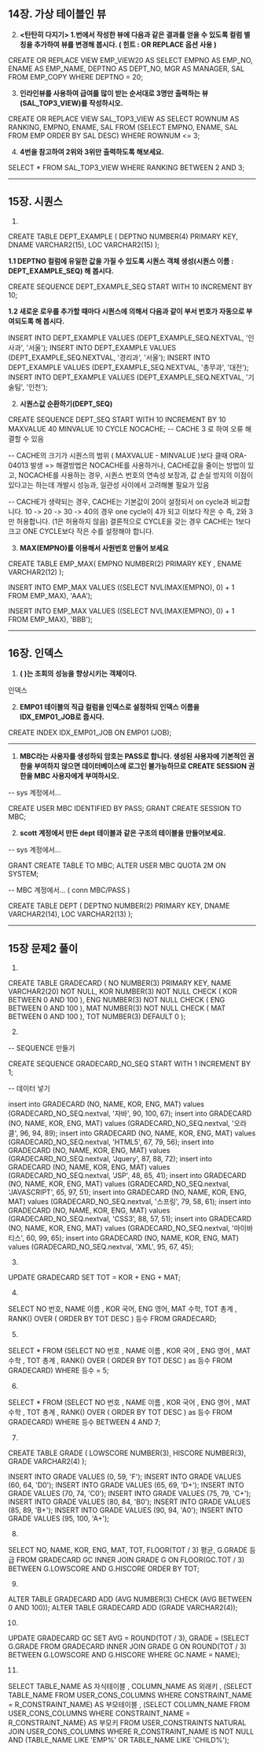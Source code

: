 ## 14장. 가상 테이블인 뷰

2. **<탄탄히 다지기> 1.번에서 작성한 뷰에 다음과 같은 결과를 얻을 수 있도록 컬럼 별칭을 추가하여 뷰를 변경해 봅시다. ( 힌트 : OR REPLACE 옵션 사용 )**

CREATE OR REPLACE VIEW EMP_VIEW20
AS
SELECT EMPNO AS EMP_NO, ENAME AS EMP_NAME, DEPTNO AS DEPT_NO, MGR AS MANAGER, SAL
FROM EMP_COPY
WHERE DEPTNO = 20;



3. **인라인뷰를 사용하여 급여를 많이 받는 순서대로 3명만 출력하는 뷰(SAL_TOP3_VIEW)를 작성하시오.**

CREATE OR REPLACE VIEW SAL_TOP3_VIEW
AS
SELECT ROWNUM AS RANKING, EMPNO, ENAME, SAL
FROM (SELECT EMPNO, ENAME, SAL FROM EMP ORDER BY SAL DESC)
WHERE ROWNUM <= 3;



4. **4번을 참고하여 2위와 3위만 출력하도록 해보세요.**

SELECT *
FROM SAL_TOP3_VIEW
WHERE RANKING BETWEEN 2 AND 3;



---



## 15장. 시퀀스

1. 

CREATE TABLE DEPT_EXAMPLE
(
    DEPTNO NUMBER(4) PRIMARY KEY,
    DNAME  VARCHAR2(15),
    LOC    VARCHAR2(15)
);



**1.1 DEPTNO 컬럼에 유일한 값을 가질 수 있도록 시퀀스 객체 생성(시퀀스 이름 : DEPT_EXAMPLE_SEQ) 해 봅시다.**

CREATE SEQUENCE DEPT_EXAMPLE_SEQ
START WITH 10
INCREMENT BY 10;



**1.2 새로운 로우를 추가할 때마다 시퀀스에 의해서 다음과 같이 부서 번호가 자동으로 부여되도록 해 봅시다.**

INSERT INTO DEPT_EXAMPLE
VALUES (DEPT_EXAMPLE_SEQ.NEXTVAL, '인사과', '서울');
INSERT INTO DEPT_EXAMPLE
VALUES (DEPT_EXAMPLE_SEQ.NEXTVAL, '경리과', '서울');
INSERT INTO DEPT_EXAMPLE
VALUES (DEPT_EXAMPLE_SEQ.NEXTVAL, '총무과', '대전');
INSERT INTO DEPT_EXAMPLE
VALUES (DEPT_EXAMPLE_SEQ.NEXTVAL, '기술팀', '인천');



2. **시퀀스값 순환하기(DEPT_SEQ)**

CREATE SEQUENCE DEPT_SEQ
    START WITH 10
    INCREMENT BY 10
    MAXVALUE 40
    MINVALUE 10
    CYCLE
    NOCACHE; -- CACHE 3 로 하여 오류 해결할 수 있음

-- CACHE의 크기가 시퀀스의 범위 ( MAXVALUE - MINVALUE )보다 클때 ORA-04013 발생 => 해결방법은 NOCACHE를 사용하거나, CACHE값을 줄이는 방법이 있고, NOCACHE를 사용하는 경우, 시퀀스 번호의 연속성 보장과, 값 손실 방지의 이점이 있다고는 하는데 개발시 성능과, 일관성 사이에서 고려해볼 필요가 있음

-- CACHE가 생략되는 경우, CACHE는 기본값이 20이 설정되서 on cycle과 비교합니다. 10 -> 20 -> 30 -> 40의 경우 one cycle이 4가 되고 이보다 작은 수 즉, 2와 3만 허용합니다. (1은 허용하지 않음) 결론적으로 CYCLE을 갖는 경우 CACHE는 1보다 크고 ONE CYCLE보다 작은 수를 설정해야 합니다.



3. **MAX(EMPNO)를 이용해서 사원번호 만들어 보세요**

CREATE TABLE EMP_MAX(
	EMPNO NUMBER(2) PRIMARY KEY
      , ENAME VARCHAR2(12)
);

INSERT INTO EMP_MAX
VALUES ((SELECT NVL(MAX(EMPNO), 0) + 1 FROM EMP_MAX), 'AAA');

INSERT INTO EMP_MAX
VALUES ((SELECT NVL(MAX(EMPNO), 0) + 1 FROM EMP_MAX), 'BBB');



---



## 16장. 인덱스

1. **( )는 조회의 성능을 향상시키는 객체이다.**

인덱스



2. **EMP01 테이블의 직급 컬럼을 인덱스로 설정하되 인덱스 이름을 IDX_EMP01_JOB로 줍시다.**

CREATE INDEX IDX_EMP01_JOB
    ON EMP01 (JOB);



---



1. **MBC라는 사용자를 생성하되 암호는 PASS로 합니다. 생성된 사용자에 기본적인 권한을 부여하지 않으면 데이터베이스에 로그인 불가능하므로 CREATE SESSION 권한을 MBC 사용자에게 부여하시오.**

-- sys 계정에서...

CREATE USER MBC IDENTIFIED BY PASS;
GRANT CREATE SESSION TO MBC;



2. **scott 계정에서 만든 dept 테이블과 같은 구조의 테이블을 만들어보세요.** 

-- sys 계정에서...

GRANT CREATE TABLE TO MBC;
ALTER USER MBC QUOTA 2M ON SYSTEM;



-- MBC 계정에서... ( conn MBC/PASS )

CREATE TABLE DEPT (	
	DEPTNO NUMBER(2) PRIMARY KEY,
	DNAME VARCHAR2(14),
	LOC VARCHAR2(13)
);



---



## 15장 문제2 풀이

1. 

CREATE TABLE GRADECARD
(
    NO   NUMBER(3) PRIMARY KEY,
    NAME VARCHAR2(20) NOT NULL,
    KOR  NUMBER(3)    NOT NULL CHECK ( KOR BETWEEN 0 AND 100 ),
    ENG  NUMBER(3)    NOT NULL CHECK ( ENG BETWEEN 0 AND 100 ),
    MAT  NUMBER(3)    NOT NULL CHECK ( MAT BETWEEN 0 AND 100 ),
    TOT  NUMBER(3) DEFAULT 0
);



2. 

-- SEQUENCE 만들기

CREATE SEQUENCE GRADECARD_NO_SEQ
    START WITH 1
    INCREMENT BY 1;



-- 데이터 넣기 

insert into GRADECARD (NO, NAME, KOR, ENG, MAT)
values (GRADECARD_NO_SEQ.nextval, '자바', 90, 100, 67);
insert into GRADECARD (NO, NAME, KOR, ENG, MAT)
values (GRADECARD_NO_SEQ.nextval, '오라클', 96, 94, 89);
insert into GRADECARD (NO, NAME, KOR, ENG, MAT)
values (GRADECARD_NO_SEQ.nextval, 'HTML5', 67, 79, 56);
insert into GRADECARD (NO, NAME, KOR, ENG, MAT)
values (GRADECARD_NO_SEQ.nextval, 'Jquery', 87, 88, 72);
insert into GRADECARD (NO, NAME, KOR, ENG, MAT)
values (GRADECARD_NO_SEQ.nextval, 'JSP', 48, 65, 41);
insert into GRADECARD (NO, NAME, KOR, ENG, MAT)
values (GRADECARD_NO_SEQ.nextval, 'JAVASCRIPT', 65, 97, 51);
insert into GRADECARD (NO, NAME, KOR, ENG, MAT)
values (GRADECARD_NO_SEQ.nextval, '스프링', 79, 58, 61);
insert into GRADECARD (NO, NAME, KOR, ENG, MAT)
values (GRADECARD_NO_SEQ.nextval, 'CSS3', 88, 57, 51);
insert into GRADECARD (NO, NAME, KOR, ENG, MAT)
values (GRADECARD_NO_SEQ.nextval, '마이바티스', 60, 99, 65);
insert into GRADECARD (NO, NAME, KOR, ENG, MAT)
values (GRADECARD_NO_SEQ.nextval, 'XML', 95, 67, 45);



3. 

UPDATE GRADECARD
SET TOT = KOR + ENG + MAT;



4. 

SELECT NO 번호, NAME 이름
     , KOR 국어, ENG 영어, MAT 수학, TOT 총계
     , RANK() OVER ( ORDER BY TOT DESC ) 등수
FROM GRADECARD;



5. 

SELECT *
FROM (SELECT NO                                   번호
           , NAME                                 이름
           , KOR                                  국어
           , ENG                                  영어
           , MAT                                  수학
           , TOT                                  총계
           , RANK() OVER ( ORDER BY TOT DESC ) as 등수
      FROM GRADECARD)
WHERE 등수 = 5;



6. 

SELECT *
FROM (SELECT NO                                   번호
           , NAME                                 이름
           , KOR                                  국어
           , ENG                                  영어
           , MAT                                  수학
           , TOT                                  총계
           , RANK() OVER ( ORDER BY TOT DESC ) as 등수
      FROM GRADECARD)
WHERE 등수 BETWEEN 4 AND 7;



7. 

CREATE TABLE GRADE
(
    LOWSCORE NUMBER(3),
    HISCORE  NUMBER(3),
    GRADE    VARCHAR2(4)
);

INSERT INTO GRADE VALUES (0, 59, 'F');
INSERT INTO GRADE VALUES (60, 64, 'D0');
INSERT INTO GRADE VALUES (65, 69, 'D+');
INSERT INTO GRADE VALUES (70, 74, 'C0');
INSERT INTO GRADE VALUES (75, 79, 'C+');
INSERT INTO GRADE VALUES (80, 84, 'B0');
INSERT INTO GRADE VALUES (85, 89, 'B+');
INSERT INTO GRADE VALUES (90, 94, 'A0');
INSERT INTO GRADE VALUES (95, 100, 'A+');



8. 

SELECT NO,
       NAME,
       KOR,
       ENG,
       MAT,
       TOT,
       FLOOR(TOT / 3) 평균,
       G.GRADE 등급
FROM GRADECARD GC
         INNER JOIN GRADE G ON FLOOR(GC.TOT / 3) BETWEEN G.LOWSCORE AND G.HISCORE
ORDER BY TOT;



9. 

ALTER TABLE GRADECARD
    ADD (AVG NUMBER(3) CHECK (AVG BETWEEN 0 AND 100));
ALTER TABLE GRADECARD
    ADD (GRADE VARCHAR2(4));



10. 

UPDATE GRADECARD GC
SET AVG   = ROUND(TOT / 3),
    GRADE = (SELECT G.GRADE
             FROM GRADECARD
                      INNER JOIN GRADE G ON ROUND(TOT / 3) BETWEEN G.LOWSCORE AND G.HISCORE
             WHERE GC.NAME = NAME);



11. 

SELECT TABLE_NAME                                                                            AS 자식테이블
     , COLUMN_NAME                                                                           AS 외래키
     , (SELECT TABLE_NAME FROM USER_CONS_COLUMNS WHERE CONSTRAINT_NAME = R_CONSTRAINT_NAME)  AS 부모테이블
     , (SELECT COLUMN_NAME FROM USER_CONS_COLUMNS WHERE CONSTRAINT_NAME = R_CONSTRAINT_NAME) AS 부모키
FROM USER_CONSTRAINTS
         NATURAL JOIN USER_CONS_COLUMNS
WHERE R_CONSTRAINT_NAME IS NOT NULL
  AND (TABLE_NAME LIKE 'EMP%' OR TABLE_NAME LIKE 'CHILD%');
